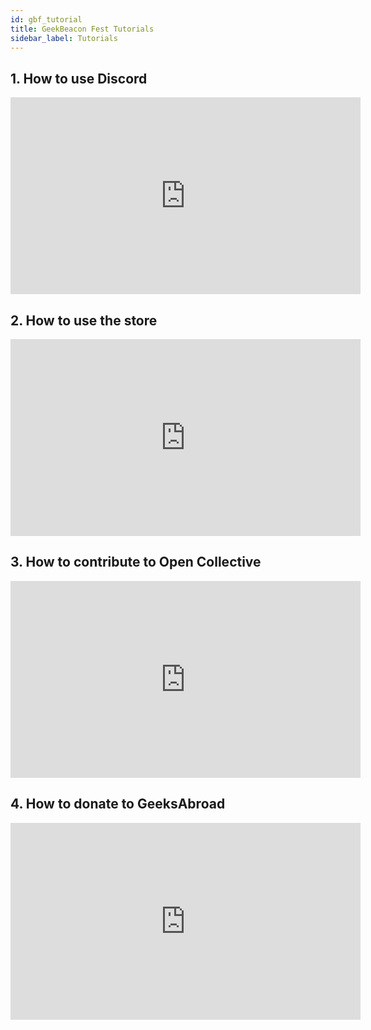```yaml
---
id: gbf_tutorial
title: GeekBeacon Fest Tutorials
sidebar_label: Tutorials
---
```

## 1. How to use Discord
<iframe width="560" height="315" src="https://www.youtube.com/embed/mzuWCuE-JM8" title="YouTube video player" frameborder="0" allow="accelerometer; autoplay; clipboard-write; encrypted-media; gyroscope; picture-in-picture" allowfullscreen></iframe>


## 2. How to use the store
<iframe width="560" height="315" src="https://www.youtube.com/embed/sBRuOIjK8cE" title="YouTube video player" frameborder="0" allow="accelerometer; autoplay; clipboard-write; encrypted-media; gyroscope; picture-in-picture" allowfullscreen></iframe>


## 3. How to contribute to Open Collective
<iframe width="560" height="315" src="https://www.youtube.com/embed/Jgqfxud4fCg" title="YouTube video player" frameborder="0" allow="accelerometer; autoplay; clipboard-write; encrypted-media; gyroscope; picture-in-picture" allowfullscreen></iframe>

## 4. How to donate to GeeksAbroad
<iframe width="560" height="315" src="https://www.youtube.com/embed/Jn4b-AcSfgA" title="YouTube video player" frameborder="0" allow="accelerometer; autoplay; clipboard-write; encrypted-media; gyroscope; picture-in-picture" allowfullscreen></iframe>
